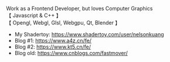 Work as a Frontend Developer, but loves Computer Graphics   
【 Javascript & C++ 】   
【 Opengl, Webgl, Glsl, Webgpu, Qt, Blender 】   

- My Shadertoy: https://www.shadertoy.com/user/nelsonkuang
- Blog #1: https://www.a4z.cn/fe/
- Blog #2: https://www.kt5.cn/fe/
- Blog old: https://www.cnblogs.com/fastmover/
